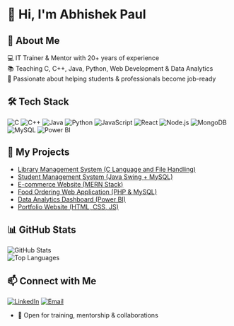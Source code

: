 # 👋 Hi, I'm Abhishek Paul  

## 🚀 About Me  
💻 IT Trainer & Mentor with 20+ years of experience  
📚 Teaching C, C++, Java, Python, Web Development & Data Analytics  
🎯 Passionate about helping students & professionals become job-ready  

## 🛠 Tech Stack  
![C](https://img.shields.io/badge/C-00599C?style=for-the-badge&logo=c&logoColor=white)  ![C++](https://img.shields.io/badge/C++-00599C?style=for-the-badge&logo=c%2B%2B&logoColor=white)  ![Java](https://img.shields.io/badge/Java-ED8B00?style=for-the-badge&logo=java&logoColor=white)  ![Python](https://img.shields.io/badge/Python-3776AB?style=for-the-badge&logo=python&logoColor=white)  ![JavaScript](https://img.shields.io/badge/JavaScript-F7DF1E?style=for-the-badge&logo=javascript&logoColor=black)  ![React](https://img.shields.io/badge/React-20232A?style=for-the-badge&logo=react&logoColor=61DAFB)  ![Node.js](https://img.shields.io/badge/Node.js-43853D?style=for-the-badge&logo=node.js&logoColor=white)  ![MongoDB](https://img.shields.io/badge/MongoDB-4EA94B?style=for-the-badge&logo=mongodb&logoColor=white)  ![MySQL](https://img.shields.io/badge/MySQL-4479A1?style=for-the-badge&logo=mysql&logoColor=white)  ![Power BI](https://img.shields.io/badge/Power%20BI-F2C811?style=for-the-badge&logo=powerbi&logoColor=black)  


## 📂 My Projects
- [Library Management System (C Language and File Handling)](https://github.com/mentorabhishekpaul/library-management-c)
- [Student Management System (Java Swing + MySQL)](https://github.com/mentorabhishekpaul/student-management-swing)  
- [E-commerce Website (MERN Stack)](https://github.com/mentorabhishekpaul/mern-project)
- [Food Ordering Web Application (PHP & MySQL)](https://github.com/mentorabhishekpaul/food-ordering-php)
- [Data Analytics Dashboard (Power BI)](https://github.com/abhishekpaul/sales-dashboard)  
- [Portfolio Website (HTML, CSS, JS)](https://github.com/abhishekpaul/portfolio-site)

## 📊 GitHub Stats
![GitHub Stats](https://github-readme-stats.vercel.app/api?username=https://github.com/mentorabhishekpaul&show_icons=true&theme=radical)  
![Top Languages](https://github-readme-stats.vercel.app/api/top-langs/?username=https://github.com/mentorabhishekpaul&layout=compact&theme=radical)

## 📫 Connect with Me  
[![LinkedIn](https://img.shields.io/badge/LinkedIn-0A66C2?style=for-the-badge&logo=linkedin&logoColor=white)](https://www.linkedin.com/in/abhishek-paul-93180846/)  [![Email](https://img.shields.io/badge/Email-D14836?style=for-the-badge&logo=gmail&logoColor=white)](mailto:abhishekpaul.24@gmail.com)  
- 💼 Open for training, mentorship & collaborations  
